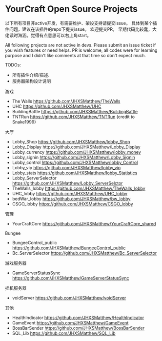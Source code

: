 # YourCraft Open Source Projects

以下所有项目非active开发，有需要维护、架设支持请提交issue。 具体到某个插件问题，建议在该插件的repo下提交issue。 
欢迎提交PR， 早期代码比较蠢，大佬读时海涵。觉得有点意思可以右上角start。

All following projects are not active in devs. Please submit an issue ticket if you wish 
features or need helps. 
PR is welcome, all codes were for learning purpose and I didn't like comments at that time so don't expect much.

TODOs:
 - 所有插件介绍/描述.
 - 服务器架构设计说明

游戏
- The Walls https://github.com/JHXSMatthew/TheWalls
- UHC https://github.com/JHXSMatthew/UHC
- BuildingBattle https://github.com/JHXSMatthew/BuildingBattle
- TNTRun https://github.com/JHXSMatthew/TNTRun (credit to Snake1999)

大厅
- Lobby_Shop https://github.com/JHXSMatthew/lobby_Shop
- Lobby_Display https://github.com/JHXSMatthew/Lobby_Display
- Lobby_currency https://github.com/JHXSMatthew/lobby_money
- Lobby_signin https://github.com/JHXSMatthew/Lobby_Signin
- Lobby_control https://github.com/JHXSMatthew/lobby_Control
- Lobby_vip https://github.com/JHXSMatthew/lobby_vip
- Lobby_stats https://github.com/JHXSMatthew/lobby_Statistics
- Lobby_ServerSelector https://github.com/JHXSMatthew/Lobby_ServerSelctor
- TheWalls_lobby https://github.com/JHXSMatthew/TheWalls_lobby
- UHC_lobby https://github.com/JHXSMatthew/UHC_lobby
- bedWar_lobby https://github.com/JHXSMatthew/bw_lobby
- CSGO_lobby https://github.com/JHXSMatthew/CSGO_lobby

管理
- YourCraftCore https://github.com/JHXSMatthew/YourCraftCore_shared

Bungee
- BungeeControl_public https://github.com/JHXSMatthew/BungeeControl_public
- Bc_ServerSelector https://github.com/JHXSMatthew/Bc_ServerSelector


游戏服务器
- GameServerStatusSync https://github.com/JHXSMatthew/GameServerStatusSync

挂机服务器
- voidServer https://github.com/JHXSMatthew/voidServer

其他
- HealthIndicator  https://github.com/JHXSMatthew/HealthIndicator
- GameEvent https://github.com/JHXSMatthew/GameEvent
- BossBarSender https://github.com/JHXSMatthew/BossBarSender
- SQL_Lib https://github.com/JHXSMatthew/SQL_Lib
